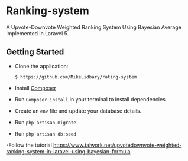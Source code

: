# Ranking-system
A Upvote-Downvote Weighted Ranking System Using Bayesian Average implemented in Laravel 5.

## Getting Started

* Clone the application:

      $ https://github.com/MikeLidbary/rating-system

- Install [Composer](https://getcomposer.org/doc/00-intro.md#installation-linux-unix-osx)

- Run ```Composer install``` in your terminal to install dependencies

- Create an ```env``` file and update your database details.

- Run ```php artisan migrate``` 

- Run ```php artisan db:seed``` 

-Follow the tutorial https://www.talwork.net/upvotedownvote-weighted-ranking-system-in-laravel-using-bayesian-formula


